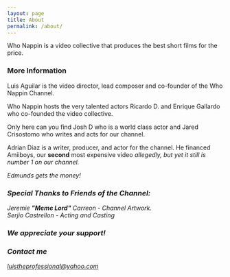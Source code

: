 ```yaml
---
layout: page
title: About
permalink: /about/
---
```

<link rel="apple-touch-icon" sizes="180x180" href="/apple-touch-icon.png">
<link rel="icon" type="image/png" sizes="32x32" href="/favicon-32x32.png">
<link rel="icon" type="image/png" sizes="16x16" href="/favicon-16x16.png">
<link rel="manifest" href="/site.webmanifest">
<link rel="mask-icon" href="/safari-pinned-tab.svg" color="#5bbad5">
<meta name="msapplication-TileColor" content="#2b5797">
<meta name="theme-color" content="#ffffff">
Who Nappin is a video collective that produces the best short films for the price.

### More Information

Luis Aguilar is the  video director, lead composer and co-founder of the Who Nappin Channel.

Who Nappin hosts the very talented actors Ricardo D. and Enrique Gallardo who co-founded the video collective.

Only here can you find Josh D who is a world class actor and Jared Crisostomo who writes and acts for our channel. 

Adrian Diaz is a writer, producer, and actor for the channel. He financed Amiiboys, our <b>second</b> most expensive video <i>allegedly<i/>, but yet it still is number 1 on our channel.

Edmunds gets the money!

### Special Thanks to Friends of the Channel:

Jeremie <b>"Meme Lord"</b> Carreon - Channel Artwork.<br/>Serjio Castrellon - Acting and Casting

### <b>We appreciate your support!</b>

### Contact me

[luistheprofessional@yahoo.com](mailto:luistheprofessional@yahoo.com)
